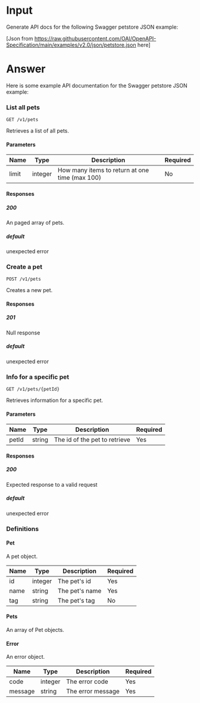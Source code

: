# Input 

Generate API docs for the following Swagger petstore JSON example:

[Json from <https://raw.githubusercontent.com/OAI/OpenAPI-Specification/main/examples/v2.0/json/petstore.json> here]

# Answer

Here is some example API documentation for the Swagger petstore JSON example:

### List all pets

```
GET /v1/pets

```

Retrieves a list of all pets.

#### Parameters

| Name | Type | Description | Required |
| --- | --- | --- | --- |
| limit | integer | How many items to return at one time (max 100) | No |

#### Responses

##### 200

An paged array of pets.

##### default

unexpected error

### Create a pet

```
POST /v1/pets

```

Creates a new pet.

#### Responses

##### 201

Null response

##### default

unexpected error

### Info for a specific pet

```
GET /v1/pets/{petId}

```

Retrieves information for a specific pet.

#### Parameters

| Name | Type | Description | Required |
| --- | --- | --- | --- |
| petId | string | The id of the pet to retrieve | Yes |

#### Responses

##### 200

Expected response to a valid request

##### default

unexpected error

### Definitions

#### Pet

A pet object.

| Name | Type | Description | Required |
| --- | --- | --- | --- |
| id | integer | The pet's id | Yes |
| name | string | The pet's name | Yes |
| tag | string | The pet's tag | No |

#### Pets

An array of Pet objects.

#### Error

An error object.

| Name | Type | Description | Required |
| --- | --- | --- | --- |
| code | integer | The error code | Yes |
| message | string | The error message | Yes |